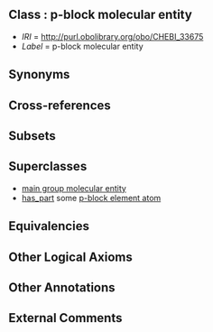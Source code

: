 
## Class : p-block molecular entity

 * *IRI* = http://purl.obolibrary.org/obo/CHEBI_33675
 * *Label* = p-block molecular entity

## Synonyms


## Cross-references


## Subsets


## Superclasses

 * [main group molecular entity](../../CHEBI/79/CHEBI_33579.md)
 * [has_part](../../BFO/51/BFO_0000051.md) some [p-block element atom](../../CHEBI/60/CHEBI_33560.md)

## Equivalencies


## Other Logical Axioms


## Other Annotations


## External Comments

